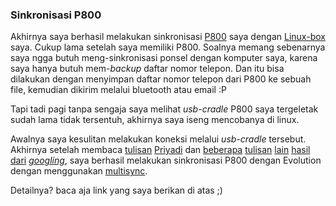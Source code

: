 ### Sinkronisasi P800

Akhirnya saya berhasil melakukan sinkronisasi [P800](http://www.gsmarena.com/sony_ericsson_p800-326.php) saya dengan [Linux-box](http://www.ubuntu.com/) saya. Cukup lama setelah saya memiliki P800. Soalnya memang sebenarnya saya ngga butuh meng-sinkronisasi ponsel dengan komputer saya, karena saya hanya butuh mem-*backup* daftar nomor telepon. Dan itu bisa dilakukan dengan menyimpan daftar nomor telepon dari P800 ke sebuah file, kemudian dikirim melalui bluetooth atau email :P

Tapi tadi pagi tanpa sengaja saya melihat *usb-cradle* P800 saya tergeletak sudah lama tidak tersentuh, akhirnya saya iseng mencobanya di linux. 

Awalnya saya kesulitan melakukan koneksi melalui *usb-cradle* tersebut. Akhirnya setelah membaca [tulisan](http://priyadi.net/archives/2005/03/15/connecting-p900-to-my-linux-workstation/) [Priyadi](http://priyadi.net) dan
[beberapa](http://www.kevinboone.com/p800_linux.html) 
[tulisan](http://www.koeniglich.de/p3nfs/usb.linux) 
[lain](http://usefulinc.com/edd/blog/contents/2003/10/19-p800/read) 
[hasil](http://www.alfonsomartone.itb.it/hcpcpi.html) 
[dari](http://p800.gesel.nu/) 
[*googling*](http://google.com), saya berhasil melakukan sinkronisasi P800 dengan Evolution dengan menggunakan 
[multisync](http://www.multisync.org).

Detailnya? baca aja link yang saya berikan di atas ;)


<!-- METADATA: {"time": "2005-07-28 13:21:07", "title": "Sinkronisasi P800"} -->
